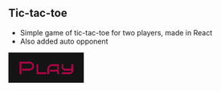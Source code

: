 <h2>Tic-tac-toe</h2>

- Simple game of tic-tac-toe for two players, made in React
- Also added auto opponent

[<img src="https://github.com/matiss-norenbergs/tic-tac-toe/blob/main/public/assets/images/playButton.png" alt="playBtn" />](https://matiss-norenbergs.github.io/tic-tac-toe/)